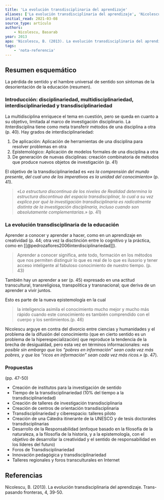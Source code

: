 ```yaml
---
title: 'La evolución transdisciplinaria del aprendizaje'
aliases: ['La evolución transdisciplinaria del aprendizaje', 'Nicolescu (2013)']
initial_read: 2021-03-08
source_type: artículo
authors: 
    - Nicolescu, Basarab
year: 2013
apa: 'Nicolescu, B. (2013). La evolución transdisciplinaria del aprendizaje. Trans-pasando fronteras, 4, 39-50.'
tags:
    - 'nota-referencia'
---
```

## Resumen esquemático

La pérdida de sentido y el hambre universal de sentido son síntomas de la desorientación de la educación (resumen).

### Introducción: disciplinariedad, multidisciplinariedad, interdisciplinariedad y transdisciplinariedad

La multidisciplina enriquece el tema en cuestión, pero se queda en cuanto a su objetivo, limitada al marco de investigación disciplinario. La itnterdisciplina tiene como meta transferir métodos de una disciplina a otra (p. 40). Hay grados de interdisciplinariedad:

1. De aplicación: Aplicación de herramientas de una disciplina para resolver problemas en otra
2. Epistemológico: Aplicación de modelos formales de una disciplina a otra
3. De generación de nuevas disciplinas: creación combinatoria de métodos que produce nuevos objetos de investigación (p. 41)

El objetivo de la transdisciplinariedad es *«es la comprensión del mundo presente, del cual uno de los imperativos es la unidad del conocimiento»* (p. 41).

>*«La estructura discontinua de los niveles de Realidad determina la estructura discontinua del espacio transdisciplinar, lo cual a su vez explica por qué la investigación transdisciplinaria es radicalmente distinta de la investigación disciplinaria, incluso cuando son absolutamente complementarias.»* (p. 41)

### La evolución transdisciplinaria de la educación

Aprender a conocer y aprender a hacer, como en un aprendizaje en creatividad (p. 44; otra vez la disctinción entre lo cognitivo y la práctica, como en [[@pedrozaflores2006interdisciplinariedad]]).

>Aprender a conocer significa, ante todo, formación en los métodos que nos permiten distinguir lo que es real de lo que es ilusorio y tener acceso inteligente al fabuloso conocimiento de nuestro tiempo. (p. 43)

También hay un aprender a ser (p. 45) expresado en una actitud transcultural, transreligiosa, transpolitica y transnacional; que deriva de un aprender a vivir juntos.

Esto es parte de la nueva epistemología en la cual 

> la inteligencia asimila el conocimiento mucho mejor y mucho más rápido cuando este conocimiento es también comprendido con el cuerpo y los sentimientos.(p. 46)

Nicolescu arguye en contra del divorcio entre ciencias y humanidades y el problema de la difusión del conocimiento (que en cierto sentido es un problema de la hiperespecialización) que reproduce la tendencia de la brecha de desigualdad, pero esta vez en términos informacionales: *«es posible sin embargo que los “pobres en información” sean cada vez más pobres, y que los “ricos en información” sean cada vez más ricos.»* (p. 47).

### Propuestas
(pp. 47-50)

- Creación de institutos para la investigación de sentido
- Tiempo de la transdisciplinariedad (10% del tiempo a la transdisciplinariedad)
- Creación de talleres de investigación transdisciplinaria
- Creación de centros de orientación transdisciplinaria
- Transdisciplinariedad y ciberespacio: talleres piloto
- Creación de una Cátedra itinerante de la UNESCO y de tesis doctorales transdisciplinarias
- Desarrollo de la Responsabilidad (enfoque basado en la filosofía de la naturaleza, a la filosofía de la historia, y a la epistemología, con el objetivo de desarrollar la creatividad y el sentido de responsabilidad en los líderes del futuro)
- Foros de Transdisciplinariedad
- Innovación pedagógica y transdisciplinariedad
- Talleres regionales y foros transculturales en Internet

## Referencias

Nicolescu, B. (2013). La evolución transdisciplinaria del aprendizaje. Trans-pasando fronteras, 4, 39-50.
